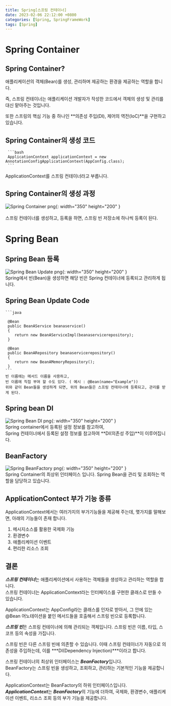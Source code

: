 ```yaml
---
title: Spring[스프링 컨테이너]
date: 2023-02-06 22:12:00 +0800
categories: [Spring, SpringFrameWork]
tags: [Spring]
---
```


# Spring Container
## Spring Container?
애플리케이션의 객체(Bean)를 생성, 관리하며 제공하는 환경을 제공하는 역할을 합니다.      

즉, 스프링 컨테이너는 애플리케이션 개발자가 작성한 코드에서 객체의 생성 및 관리를 대신 맡아주는 것입니다.        

또한 스프링의 핵심 기능 중 하나인 **의존성 주입(DI), 제어의 역전(IoC)**을 구현하고 있습니다.        

## Spring Container의 생성 코드
     ```bash
     ApplicationContext applicationContext = new AnnotationConfigApplicationContext(AppConfig.class);
     ```
 ApplicationContext를 스프링 컨테이너라고 부릅니다.<br/>

## Spring Container의 생성 과정
 ![Spring Container png](/assets/img/spring/springcontainer.png){: width="350" height="200" }<br/>      
 스프링 컨테이너를 생성하고, 등록을 하면, 스프링 빈 저장소에 하나씩 등록이 된다.      

# Spring Bean
## Spring Bean 등록
 ![Spring Bean Update png](/assets/img/spring/springbean.png){: width="350" height="200" }        
 Spring에서 빈(Bean)을 생성하면 해당 빈은 Spring 컨테이너에 등록되고 관리하게 됩니다.       

## Spring Bean Update Code
    ```java

     @Bean
     public BeanAService beanaservice() 
     {
        return new BeanAServiceImpl(beanaservicerepository);
     }

     @Bean
     public BeanARepository beanaservicerepository() 
     {
        return new BeanAMemoryRepository();
     }
    ```
    빈 이름에는 메서드 이름을 사용하고,      
    빈 이름에 직접 부여 할 수도 있다. ( 예시 : @Bean(name="Example"))       
    위와 같이 Bean들을 생성하게 되면, 위의 Bean들은 스프링 컨테이너에 등록되고, 관리를 받게 된다.       

## Spring bean DI
 ![Spring Bean DI png](/assets/img/spring/springbeanupdate.png){: width="350" height="200" }      
 Spring container에서 등록된 설정 정보를 참고하여,     
 Spring 컨테이너에서 등록된 설정 정보를 참고하여 **DI(의존성 주입)**이 이루어집니다.
 
## BeanFactory
 ![Spring BeanFactory png](/assets/img/spring/SpringBeanFactory.png){: width="350" height="200" }       
 Spring Container의 최상위 인터페이스 입니다.
 Spring Bean을 관리 및 조회하는 역할을 담당하고 있습니다.
 
## ApplicationContect 부가 기능 종류
 ApplicationContext에서는 여러가지의 부가기능들을 제공해 주는데, 몆가지를 말해보면, 아래의 기능들이 존재 합니다.     
 1. 메시지소스를 활용한 국제화 기능
 2. 환경변수
 3. 애플리케이션 이벤트
 4. 편리한 리소스 조회


## 결론
***스프링 컨테이너***는 애플리케이션에서 사용하는 객체들을 생성하고 관리하는 역할을 합니다.     
스프링 컨테이너는 ApplicationContext라는 인터페이스를 구현한 클래스로 만들 수 있습니다.  

ApplicationContext는 AppConfig라는 클래스를 인자로 받아서, 그 안에 있는 @Bean 어노테이션을 붙인 메서드들을 호출해서 스프링 빈으로 등록합니다.       

***스프링 빈***은 스프링 컨테이너에 의해 관리되는 객체입니다. 스프링 빈은 이름, 타입, 스코프 등의 속성을 가집니다.     

스프링 빈은 다른 스프링 빈에 의존할 수 있습니다. 이때 스프링 컨테이너가 자동으로 의존성을 주입하는데, 이를 ***DI(Dependency Injection)***이라고 합니다.        

스프링 컨테이너의 최상위 인터페이스는 ***BeanFactory***입니다.        
BeanFactory는 스프링 빈을 생성하고, 조회하고, 관리하는 기본적인 기능을 제공합니다.      

ApplicationContext는 BeanFactory의 하위 인터페이스입니다. ***ApplicationContext***는 ***BeanFactory***의 기능에 더하여, 국제화, 환경변수, 애플리케이션 이벤트, 리소스 조회 등의 부가 기능을 제공합니다.     